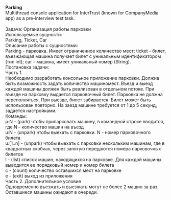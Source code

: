<b>Parking</b>
<br/>
Multithread console application for InterTrust (known for CompanyMedia app) as a pre-interview test task.
<br/>
<br/>
Задача: Организация работы парковки<br/>
Используемые сущности:<br/>
Parking, Ticket, Car<br/>
Описание работы с сущностями:<br/>
Parking - парковка. Имеет ограниченное количество мест; ticket - билет, въезжающая машина получает билет с уникальным идентификатором (тип int); car - машина, имеет уникальный номер (String).<br/>
Постановка задачи:<br/>
Часть 1.<br/>
Необходимо разработать консольное приложение парковки. Должна быть возможность задать количество машиномест. Въезд и выезд каждой машины должен быть реализован в отдельном потоке. При въезде на парковку выдается парковочный билет. Парковка не должна переполняться. При выезде, билет забирается. Билет может быть использован повторно. На заезд машине требуется от 1 до 5 секунд, задается настройками.<br/>
Команды:<br/>
p:N - (park) чтобы припарковать машину, в командной строке вводится, где N - количество машин на въезд<br/>
u:N - (unpark) чтобы выехать с парковки. N - номер парковочного билета<br/>
u:[1..n] - (unpark) чтобы выехать с парковки нескольким машинам, где в квадратных скобках, через запятую передаются номера парковочных билетов<br/>
l - (list) список машин, находящихся на парковке. Для каждой машины выводится ее порядковый номер и номер билета<br/>
c - (count) количество оставшихся мест на парковке<br/>
e - (exit) выход из приложения<br/>
Часть 2. Дополнительное условие<br/>
Одновременно въезжать и выезжать могут не более 2 машин за раз. Оставшиеся машины ожидают в очереди.<br/>
